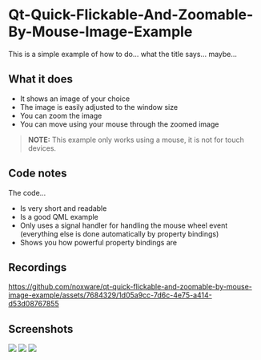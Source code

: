 # Qt-Quick-Flickable-And-Zoomable-By-Mouse-Image-Example

This is a simple example of how to do... what the title says... maybe...

## What it does
  - It shows an image of your choice
  - The image is easily adjusted to the window size
  - You can zoom the image
  - You can move using your mouse through the zoomed image

> **NOTE:** This example only works using a mouse, it is not for touch devices.

## Code notes

The code...

- Is very short and readable
- Is a good QML example
- Only uses a signal handler for handling the mouse wheel event (everything else is done automatically by property bindings)
- Shows you how powerful property bindings are

## Recordings

https://github.com/noxware/qt-quick-flickable-and-zoomable-by-mouse-image-example/assets/7684329/1d05a9cc-7d6c-4e75-a414-d53d08767855

## Screenshots

![][Screenshot2]
![][Screenshot3]
![][Screenshot4]

[Screenshot]: https://raw.githubusercontent.com/Noxware/Qt-Quick-Flickable-And-Zoomable-By-Mouse-Image-Example/master/images/Screenshot.jpg

[Screenshot2]: https://raw.githubusercontent.com/Noxware/Qt-Quick-Flickable-And-Zoomable-By-Mouse-Image-Example/master/images/Screenshot2.jpg

[Screenshot3]: https://raw.githubusercontent.com/Noxware/Qt-Quick-Flickable-And-Zoomable-By-Mouse-Image-Example/master/images/Screenshot3.jpg

[Screenshot4]: https://raw.githubusercontent.com/Noxware/Qt-Quick-Flickable-And-Zoomable-By-Mouse-Image-Example/master/images/Screenshot4.jpg
